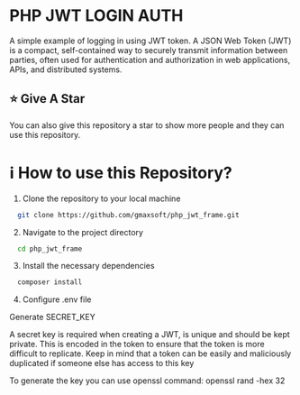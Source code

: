 # PHP JWT LOGIN AUTH 

A simple example of logging in using JWT token. 
A JSON Web Token (JWT) is a compact, self-contained way to securely transmit information between parties, often used for authentication and authorization in web applications, APIs, and distributed systems.

## :star: Give A Star

You can also give this repository a star to show more people and they can use this repository.

# ℹ️ How to use this Repository?

1. Clone the repository to your local machine

```bash
  git clone https://github.com/gmaxsoft/php_jwt_frame.git

```
2. Navigate to the project directory

```bash
  cd php_jwt_frame
```
3. Install the necessary dependencies
```bash
  composer install
```

4. Configure .env file

Generate SECRET_KEY 

A secret key is required when creating a JWT, is unique and should be kept private. This is encoded in the token to ensure that the token is more difficult to replicate. Keep in mind that a token can be easily and maliciously duplicated if someone else has access to this key

To generate the key you can use openssl command:
openssl rand -hex 32
